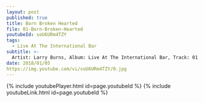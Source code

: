 ```yaml
---
layout: post
published: true
title: Born Broken Hearted
file: 01-Born-Broken-Hearted
youtubeId: soU6URm4TZY
tags:
  - Live At The International Bar
subtitle: >-
  Artist: Larry Burns, Album: Live At The International Bar, Track: 01 , Title: Born Broken Hearted
date: 2018/01/05
https://img.youtube.com/vi/soU6URm4TZY/0.jpg
---
```

{% include youtubePlayer.html id=page.youtubeId %}
{% include youtubeLink.html id=page.youtubeId %}
